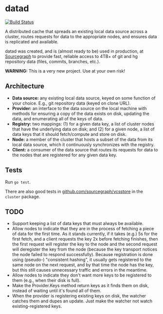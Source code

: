 # datad

[![Build Status](https://travis-ci.org/sourcegraph/datad.svg)](https://travis-ci.org/sourcegraph/datad)

A distributed cache that spreads an existing local data source across a cluster,
routes requests for data to the appropriate nodes, and ensures data is
replicated and available.

datad was created, and is (almost ready to be) used in production, at
[Sourcegraph](https://sourcegraph.com) to provide fast, reliable access to 4TB+
of git and hg repository data (files, commits, branches, etc.).

**WARNING:** This is a very new project. Use at your own risk!

## Architecture

* **Data source:** any existing local data source, keyed on some function of your choice. E.g., git repository data (keyed on clone URL).
* **Provider:** an interface to the data source on the local machine with methods for ensuring a copy of the data exists on disk, updating the data, and enumerating all of the keys of data.
* **Registry:** two mappings: (1) for a given data key, a list of cluster nodes that have the underlying data on disk; and (2) for a given node, a list of data keys that it should fetch/compute and store on disk.
* **Node:** a member of the cluster that hosts a subset of the data from its local data source, which it continuously synchronizes with the registry.
* **Client:** a consumer of the data source that routes its requests for data to the nodes that are registered for any given data key.

## Tests

Run `go test`.

There are also good tests in [github.com/sourcegraph/vcsstore](https://github.com/sourcegraph/vcsstore) in the `cluster` package.

## TODO

* Support keeping a list of data keys that must always be available.
* Allow nodes to indicate that they are in the process of fetching a piece of data for the first time. As it stands currently, if it takes (e.g.) 5s for the first fetch, and a client requests the key 2x before fetching finishes, then the first request will register the key to the node and the second request will deregister the key from the node (because the key transport notices the node failed to respond successfully). Because registration is done using (pseudo-) "consistent hashing", it usually gets registered to the same node on the next request, and by that time the node has the key, but this still causes unnecessary traffic and errors in the meantime.
* Allow nodes to indicate they don't want more keys to be registered to them (e.g., when their disk is full).
* Make the Provider.Keys method return keys as it finds them on disk, instead of waiting until it's found all of them.
* When the provider is registering existing keys on disk, the watcher catches them and dupes an update. Just make the watcher not watch existing-registered keys.